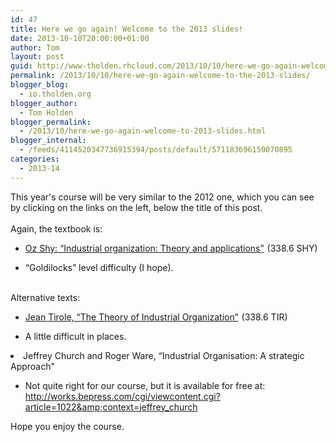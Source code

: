 ```yaml
---
id: 47
title: Here we go again! Welcome to the 2013 slides!
date: 2013-10-10T20:00:00+01:00
author: Tom
layout: post
guid: http://www-tholden.rhcloud.com/2013/10/10/here-we-go-again-welcome-to-the-2013-slides/
permalink: /2013/10/10/here-we-go-again-welcome-to-the-2013-slides/
blogger_blog:
  - io.tholden.org
blogger_author:
  - Tom Holden
blogger_permalink:
  - /2013/10/here-we-go-again-welcome-to-2013-slides.html
blogger_internal:
  - /feeds/4114520347736915394/posts/default/571183696150070895
categories:
  - 2013-14
---
```

This year's course will be very similar to the 2012 one, which you can see by clicking on the links on the left, below the title of this post.<br /><br />Again, the textbook is:<br /><ul><li><a href="http://www.amazon.co.uk/gp/product/0262691795/ref=as_li_ss_tl?ie=UTF8&amp;camp=1634&amp;creative=19450&amp;creativeASIN=0262691795&amp;linkCode=as2&amp;tag=tholdenorg-21">Oz Shy: “Industrial organization: Theory and applications”</a><img alt="" border="0" class="sbetiffhjbmpbhvohlsv" height="1" src="http://ir-uk.amazon-adsystem.com/e/ir?t=tholdenorg-21&amp;l=as2&amp;o=2&amp;a=0262691795" style="border: none !important; margin: 0px !important;" width="1" /> (338.6 SHY)</li></ul><ul></ul><ul><li>“Goldilocks” level difficulty (I hope).</li></ul><br />Alternative texts:<br /><ul><li><a href="http://www.amazon.co.uk/gp/product/0262200716/ref=as_li_ss_tl?ie=UTF8&amp;camp=1634&amp;creative=19450&amp;creativeASIN=0262200716&amp;linkCode=as2&amp;tag=tholdenorg-21">Jean Tirole, “The Theory of Industrial Organization”</a><img alt="" border="0" class="sbetiffhjbmpbhvohlsv" height="1" src="http://ir-uk.amazon-adsystem.com/e/ir?t=tholdenorg-21&amp;l=as2&amp;o=2&amp;a=0262200716" style="border: none !important; margin: 0px !important;" width="1" /> (338.6 TIR)</li></ul><ul><li>A little difficult in places.</li></ul><li>Jeffrey Church and Roger Ware, “Industrial Organisation: A strategic Approach"</li><ul><li>Not quite right for our course, but it is available for free at: <a href="http://works.bepress.com/cgi/viewcontent.cgi?article=1022&amp;context=jeffrey_church">http://works.bepress.com/cgi/viewcontent.cgi?article=1022&amp;context=jeffrey_church</a></li></ul>Hope you enjoy the course.